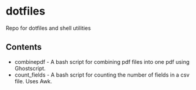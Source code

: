 # dotfiles

Repo for dotfiles and shell utilities

## Contents
- combinepdf - A bash script for combining pdf files into one pdf using Ghostscript.
- count_fields - A bash script for counting the number of fields in a csv file. Uses Awk.

